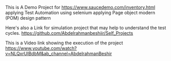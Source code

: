 This is A Demo Project for https://www.saucedemo.com/inventory.html applying Test Automation using selenium applying Page object modern (POM) design pattern

Here's also a Link for simulation project that may help to understand the test cycles.
https://github.com/Abdelrahmanbeshiir/Self_Projects

This is a Video link showing the execution of the project 
https://www.youtube.com/watch?v=NLQxrUIBdbM&ab_channel=AbdelrahmanBeshir
